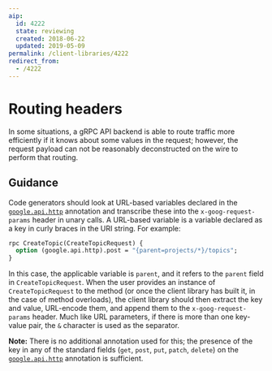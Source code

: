 ```yaml
---
aip:
  id: 4222
  state: reviewing
  created: 2018-06-22
  updated: 2019-05-09
permalink: /client-libraries/4222
redirect_from:
  - /4222
---
```


# Routing headers

In some situations, a gRPC API backend is able to route traffic more
efficiently if it knows about some values in the request; however, the request
payload can not be reasonably deconstructed on the wire to perform that
routing.

## Guidance

Code generators should look at URL-based variables declared in the
[`google.api.http`][http] annotation and transcribe these into the
`x-goog-request-params` header in unary calls. A URL-based variable is a
variable declared as a key in curly braces in the URI string. For example:

```proto
rpc CreateTopic(CreateTopicRequest) {
  option (google.api.http).post = "{parent=projects/*}/topics";
}
```

In this case, the applicable variable is `parent`, and it refers to the
`parent` field in `CreateTopicRequest`. When the user provides an instance of
`CreateTopicRequest` to the method (or once the client library has built it, in
the case of method overloads), the client library should then extract the key
and value, URL-encode them, and append them to the `x-goog-request-params`
header. Much like URL parameters, if there is more than one key-value pair, the
`&` character is used as the separator.

**Note:** There is no additional annotation used for this; the presence of the
key in any of the standard fields (`get`, `post`, `put`, `patch`, `delete`) on
the [`google.api.http`][http] annotation is sufficient.

<!-- prettier-ignore -->
[http]: https://github.com/googleapis/api-common-protos/blob/master/google/api/http.proto
